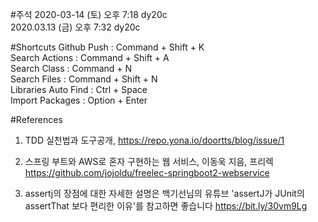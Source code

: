 #주석
2020-03-14 (토) 오후 7:18 dy20c  
2020.03.13 (금) 오후 7:32 dy20c

#Shortcuts
Github Push : Command + Shift + K  
Search Actions : Command + Shift + A  
Search Class : Command + N  
Search Files : Command + Shift + N  
Libraries Auto Find : Ctrl + Space  
Import Packages : Option + Enter  

#References
1. TDD 실천법과 도구공개,
 https://repo.yona.io/doortts/blog/issue/1

2. 스프링 부트와 AWS로 혼자 구현하는 웹 서비스, 이동욱 지음, 프리렉 
https://github.com/jojoldu/freelec-springboot2-webservice

3. assertj의 장점에 대한 자세한 설명은 백기선님의 유튜브 'assertJ가 JUnit의 assertThat 보다 편리한 이유'를 참고하면 좋습니다
https://bit.ly/30vm9Lg